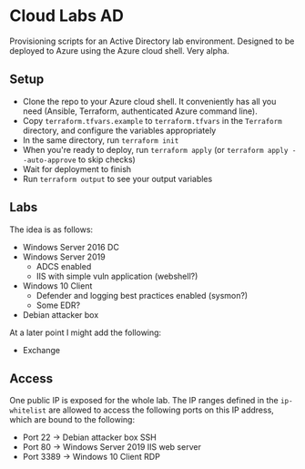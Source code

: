 # Cloud Labs AD

Provisioning scripts for an Active Directory lab environment. Designed to be deployed to Azure using the Azure cloud shell. Very alpha.

## Setup

- Clone the repo to your Azure cloud shell. It conveniently has all you need (Ansible, Terraform, authenticated Azure command line).
- Copy `terraform.tfvars.example` to `terraform.tfvars` in the `Terraform` directory, and configure the variables appropriately
- In the same directory, run `terraform init`
- When you're ready to deploy, run `terraform apply` (or `terraform apply --auto-approve` to skip checks)
- Wait for deployment to finish
- Run `terraform output` to see your output variables

## Labs

The idea is as follows:

- Windows Server 2016 DC
- Windows Server 2019
    - ADCS enabled
    - IIS with simple vuln application (webshell?)
- Windows 10 Client
    - Defender and logging best practices enabled (sysmon?)
    - Some EDR?
- Debian attacker box

At a later point I might add the following:
- Exchange

## Access

One public IP is exposed for the whole lab. The IP ranges defined in the `ip-whitelist` are allowed to access the following ports on this IP address, which are bound to the following:

- Port 22   -> Debian attacker box SSH
- Port 80   -> Windows Server 2019 IIS web server
- Port 3389 -> Windows 10 Client RDP